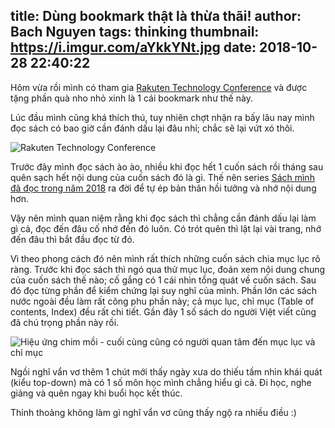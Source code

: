 title: Dùng bookmark thật là thừa thãi!
author: Bach Nguyen
tags: thinking
thumbnail: https://i.imgur.com/aYkkYNt.jpg
date: 2018-10-28 22:40:22
---
Hôm vừa rồi mình có tham gia [Rakuten Technology Conference](https://tech.rakuten.co.jp/) và được tặng phần quà nho nhỏ xinh là 1 cái bookmark như thế này.

Lúc đầu mình cũng khá thích thú, tuy nhiên chợt nhận ra bấy lâu nay mình đọc sách có bao giờ cần đánh dấu lại đâu nhỉ; chắc sẽ lại vứt xó thôi.

![Rakuten Technology Conference](https://i.imgur.com/XJ0vyUS.jpg)

<!-- more -->

Trước đây mình đọc sách ào ào, nhiều khi đọc hết 1 cuốn sách rồi tháng sau quên sạch hết nội dung của cuốn sách đó là gì. Thế nên series [Sách mình đã đọc trong năm 2018](https://bach.mystories.vn/2018/05/20/the-books-i-read-2018/) ra đời để tự ép bản thân hồi tưởng và nhớ nội dung hơn.

Vậy nên mình quan niệm rằng khi đọc sách thì chẳng cần đánh dấu lại làm gì cả, đọc đến đâu cố nhớ đến đó luôn. Có trót quên thì lật lại vài trang, nhớ đến đâu thì bắt đầu đọc từ đó.

Vì theo phong cách đó nên mình rất thích những cuốn sách chia mục lục rõ ràng. Trước khi đọc sách thì ngó qua thử mục lục, đoán xem nội dung chung của cuốn sách thế nào; cố gắng có 1 cái nhìn tổng quát về cuốn sách. Sau đó đọc từng phần để kiểm chứng lại suy nghĩ của mình. Phần lớn các sách nước ngoài đều làm rất công phu phần này; cả mục lục, chỉ mục (Table of contents, Index) đều rất chi tiết. Gần đây 1 số sách do người Việt viết cũng đã chú trọng phần này rồi.

![Hiệu ứng chim mồi - cuối cùng cũng có người quan tâm đến mục lục và chỉ mục](https://i.imgur.com/6z9UI1b.jpg)

Ngồi nghĩ vẩn vơ thêm 1 chút mới thấy ngày xưa do thiếu tầm nhìn khái quát (kiểu top-down) mà có 1 số môn học mình chẳng hiểu gì cả. Đi học, nghe giảng và quên ngay khi buổi học kết thúc.

Thỉnh thoảng không làm gì nghĩ vẩn vơ cũng thấy ngộ ra nhiều điều :)




